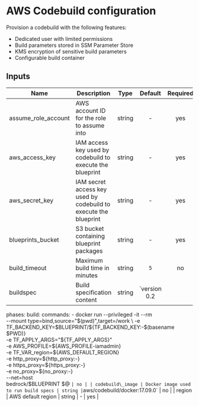 # AWS Codebuild configuration

Provision a codebuild with the following features:

 - Dedicated user with limited permissions
 - Build parameters stored in SSM Parameter Store
 - KMS encryption of sensitive build parameters
 - Configurable build container


## Inputs

| Name | Description | Type | Default | Required |
|------|-------------|:----:|:-----:|:-----:|
| assume\_role\_account | AWS account ID for the role to assume into | string | - | yes |
| aws\_access\_key | IAM access key used by codebuild to execute the blueprint | string | - | yes |
| aws\_secret\_key | IAM secret access key used by codebuild to execute the blueprint | string | - | yes |
| blueprints\_bucket | S3 bucket containing blueprint packages | string | - | yes |
| build\_timeout | Maximum build time in minutes | string | `5` | no |
| buildspec | Build specification content | string | `version 0.2

phases:
  build:
    commands:
      - docker run --privileged -it --rm \
  --mount type=bind,source="$(pwd)",target=/work \
  -e TF_BACKEND_KEY=$BLUEPRINT/\${TF_BACKEND_KEY:-$(basename $PWD)} \
  -e TF_APPLY_ARGS="\${TF_APPLY_ARGS}" \
  -e AWS_PROFILE=\${AWS_PROFILE-iamadmin} \
  -e TF_VAR_region=\${AWS_DEFAULT_REGION} \
  -e http_proxy=\${http_proxy:-} \
  -e https_proxy=\${https_proxy:-} \
  -e no_proxy=\${no_proxy:-} \
  --net=host \
  bedrock/$BLUEPRINT $@
` | no |
| codebuild\_image | Docker image used to run build specs | string | `aws/codebuild/docker:17.09.0` | no |
| region | AWS default region | string | - | yes |

